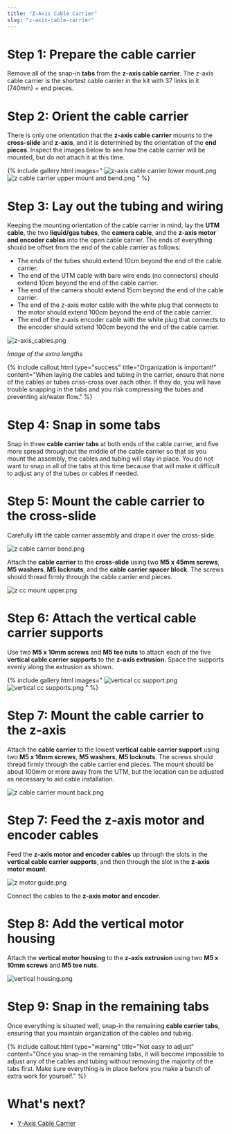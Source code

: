 ```yaml
---
title: "Z-Axis Cable Carrier"
slug: "z-axis-cable-carrier"
---
```



# Step 1: Prepare the cable carrier

Remove all of the snap-in **tabs** from the **z-axis cable carrier**. The z-axis cable carrier is the shortest cable carrier in the kit with 37 links in it (740mm) + end pieces.




# Step 2: Orient the cable carrier

There is only one orientation that the **z-axis cable carrier** mounts to the **cross-slide** and **z-axis**, and it is determined by the orientation of the **end pieces**. Inspect the images below to see how the cable carrier will be mounted, but do not attach it at this time.

{% include gallery.html images="
![z-axis cable carrier lower mount.png](_images/z-axis_cable_carrier_lower_mount.png)
![z cable carrier upper mount and bend.png](_images/z_cable_carrier_upper_mount_and_bend.png)
" %}

# Step 3: Lay out the tubing and wiring

Keeping the mounting orientation of the cable carrier in mind, lay the **UTM cable**, the two **liquid/gas tubes**, the **camera cable**, and the **z-axis motor and encoder cables** into the open cable carrier. The ends of everything should be offset from the end of the cable carrier as follows:

  * The ends of the tubes should extend 10cm beyond the end of the cable carrier.
  * The end of the UTM cable with bare wire ends (no connectors) should extend 10cm beyond the end of the cable carrier.
  * The end of the camera should extend 15cm beyond the end of the cable carrier.
  * The end of the z-axis motor cable with the white plug that connects to the motor should extend 100cm beyond the end of the cable carrier.
  * The end of the z-axis encoder cable with the white plug that connects to the encoder should extend 100cm beyond the end of the cable carrier.

![z-axis_cables.png](_images/z-axis_cables.png)

_Image of the extra lengths_



{%
include callout.html
type="success"
title="Organization is important!"
content="When laying the cables and tubing in the carrier, ensure that none of the cables or tubes criss-cross over each other. If they do, you will have trouble snapping in the tabs and you risk compressing the tubes and preventing air/water flow."
%}









# Step 4: Snap in some tabs

Snap in three **cable carrier tabs** at both ends of the cable carrier, and five more spread throughout the middle of the cable carrier so that as you mount the assembly, the cables and tubing will stay in place. You do not want to snap in all of the tabs at this time because that will make it difficult to adjust any of the tubes or cables if needed.




# Step 5: Mount the cable carrier to the cross-slide

Carefully lift the cable carrier assembly and drape it over the cross-slide.

![z cable carrier bend.png](_images/z_cable_carrier_bend.png)

Attach the **cable carrier** to the **cross-slide** using two **M5 x 45mm screws**, **M5 washers**, **M5 locknuts**, and the **cable carrier spacer block**. The screws should thread firmly through the cable carrier end pieces.

![z cc mount upper.png](_images/z_cc_mount_upper.png)



# Step 6: Attach the vertical cable carrier supports

Use two **M5 x 10mm screws** and **M5 tee nuts** to attach each of the five **vertical cable carrier supports** to the **z-axis extrusion**. Space the supports evenly along the extrusion as shown.

{% include gallery.html images="
![vertical cc support.png](_images/vertical_cc_support.png)
![vertical cc supports.png](_images/vertical_cc_supports.png)
" %}

# Step 7: Mount the cable carrier to the z-axis

Attach the **cable carrier** to the lowest **vertical cable carrier support** using two **M5 x 16mm screws**, **M5 washers**, **M5 locknuts**. The screws should thread firmly through the cable carrier end pieces. The mount should be about 100mm or more away from the UTM, but the location can be adjusted as necessary to aid cable installation.

![z cable carrier mount back.png](_images/z_cable_carrier_mount_back.png)



# Step 7: Feed the z-axis motor and encoder cables

Feed the **z-axis motor and encoder cables** up through the slots in the **vertical cable carrier supports**, and then through the slot in the **z-axis motor mount**.

![z motor guide.png](_images/z_motor_guide.png)

Connect the cables to the **z-axis motor and encoder**.




# Step 8: Add the vertical motor housing

Attach the **vertical motor housing** to the **z-axis extrusion** using two **M5 x 10mm screws** and **M5 tee nuts**.

![vertical housing.png](_images/vertical_housing.png)



# Step 9: Snap in the remaining tabs

Once everything is situated well, snap-in the remaining **cable carrier tabs**, ensuring that you maintain organization of the cables and tubing.

{%
include callout.html
type="warning"
title="Not easy to adjust"
content="Once you snap-in the remaining tabs, it will become impossible to adjust any of the cables and tubing without removing the majority of the tabs first. Make sure everything is in place before you make a bunch of extra work for yourself."
%}





# What's next?

 * [Y-Axis Cable Carrier](y-axis-cable-carrier.md)
